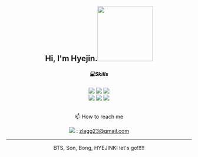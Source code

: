 




<div align=center> <h2>  Hi, I'm Hyejin.<img src= "https://user-images.githubusercontent.com/122454567/212243179-4b0089ec-ee2a-4a15-9719-81bded91af9a.PNG" width="150" height ="150"/> </h2> </div> 



<div align=center><h5> 💻Skills <h5/></div>

<div align=center> <img src="https://img.shields.io/badge/C language-A8B9CC?style=flat&logo=C&logoColor=white"/> <img src="https://img.shields.io/badge/C++-3178C6?style=flat&logo=c%2B%2B&logoColor=white"/> 
<img src="https://img.shields.io/badge/Python-3776AB?style=flat&logo=Python&logoColor=yellow"/>
  <br/><img src="https://img.shields.io/badge/Git-F05032?style=flat&logo=Git&logoColor=white"/> <img src="https://img.shields.io/badge/Arduino-00979D?style=flat&logo=Arduino&logoColor=white"/> <img src="https://img.shields.io/badge/Raspberry Pi-A22846?style=flat&logo=Raspberry Pi&logoColor=white"/> 
  
<br/>
<br/>
  
📫 How to reach me
 
<img src="https://img.shields.io/badge/Gmail-EA4335?style=flat&logo=Gamil&logo&link=zlagg23@gmail.com"/> : zlagg23@gmail.com
</div>


---
</div>
</div>
</div>
<div align=center>BTS, Son, Bong, HYEJINKI let's go!!!!!</div>


<!--
**hyejinki/hyejinki** is a ✨ _special_ ✨ repository because its `README.md` (this file) appears on your GitHub profile.

Here are some ideas to get you started:

- 🔭 I’m currently working on ...
- 🌱 I’m currently learning ...
- 👯 I’m looking to collaborate on ...
- 🤔 I’m looking for help with ...
- 💬 Ask me about ...
- 📫 How to reach me: ...
- 😄 Pronouns: ...
- ⚡ Fun fact: ...
-->
